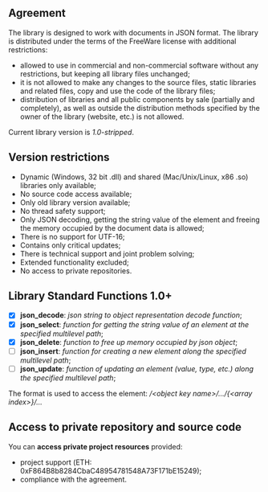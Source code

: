 ## Agreement

The library is designed to work with documents in JSON format.
The library is distributed under the terms of the FreeWare license with additional restrictions:
- allowed to use in commercial and non-commercial software without any restrictions, but keeping all library files unchanged;
- it is not allowed to make any changes to the source files, static libraries and related files, copy and use the code of the library files;
- distribution of libraries and all public components by sale (partially and completely), as well as outside the distribution methods specified by the owner of the library (website, etc.) is not allowed.

Current library version is *1.0-stripped*.

## Version restrictions

- Dynamic (Windows, 32 bit .dll) and shared (Mac/Unix/Linux, x86 .so) libraries only available;
- No source code access available;
- Only old library version available;
- No thread safety support;
- Only JSON decoding, getting the string value of the element and freeing the memory occupied by the document data is allowed;
- There is no support for UTF-16;
- Contains only critical updates;
- There is technical support and joint problem solving;
- Extended functionality excluded;
- No access to private repositories.

## Library Standard Functions 1.0+
								  
- [x] **json_decode**: *json string to object representation decode function*;
- [x] **json_select**: *function for getting the string value of an element at the specified multilevel path*;
- [x] **json_delete**: *function to free up memory occupied by json object*;
- [ ] **json_insert**: *function for creating a new element along the specified multilevel path*;
- [ ] **json_update**: *function of updating an element (value, type, etc.) along the specified multilevel path*;

The format is used to access the element: *\/\<object key name\>\/...\/\{\<array index\>\}\/...*

##  Access to private repository and source code

You can **access private project resources** provided:
- project support (ЕТН: 0xF864B8b8284CbaC48954781548A73F171bE15249);
- compliance with the agreement.
